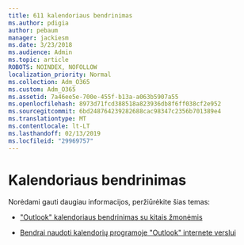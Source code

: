 ```yaml
---
title: 611 kalendoriaus bendrinimas
ms.author: pdigia
author: pebaum
manager: jackiesm
ms.date: 3/23/2018
ms.audience: Admin
ms.topic: article
ROBOTS: NOINDEX, NOFOLLOW
localization_priority: Normal
ms.collection: Adm_O365
ms.custom: Adm_O365
ms.assetid: 7a46ee5e-700e-455f-b13a-a063b5907a55
ms.openlocfilehash: 8973d71fcd388518a823936db8f6ff038cf2e952
ms.sourcegitcommit: 6bd248764239282688cac98347c2356b701389e4
ms.translationtype: MT
ms.contentlocale: lt-LT
ms.lasthandoff: 02/13/2019
ms.locfileid: "29969757"
---
```

# <a name="calendar-sharing"></a>Kalendoriaus bendrinimas

Norėdami gauti daugiau informacijos, peržiūrėkite šias temas:
  
- ["Outlook" kalendoriaus bendrinimas su kitais žmonėmis](https://support.office.com/article/353ed2c1-3ec5-449d-8c73-6931a0adab88)
    
- [Bendrai naudoti kalendorių programoje "Outlook" internete verslui](https://support.office.com/article/7ecef8ae-139c-40d9-bae2-a23977ee58d5)
    

